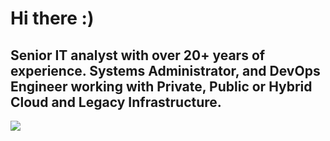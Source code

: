 <h1>Hi there :)</h1>

<h2>
  Senior IT analyst with over 20+ years of experience. Systems Administrator, and DevOps Engineer working with Private, Public or Hybrid Cloud and Legacy Infrastructure.
</h2>

  <a href="https://linkedin.com/in/gmedeiros">
    <img src="https://i0.wp.com/gmedeiros.net/wp-content/uploads/2022/04/tech-icons.png?resize=768%2C709&ssl=1">
  </a>
